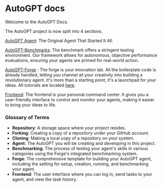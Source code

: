 # AutoGPT docs

Welcome to the AutoGPT Docs.

The AutoGPT project is now split into 4 sections.

[AutoGPT Agent](AutoGPT/setup.md): The Original Agent That Started It All.

[AutoGPT-Benchmarks](benchmarks/benchmark.md): The benchmark offers a stringent testing environment. Our framework allows for autonomous, objective performance evaluations, ensuring your agents are primed for real-world action.

[AutoGPT-Forge](forge/get-started.md) : The forge is your innovation lab. All the boilerplate code is already handled, letting you channel all your creativity into building a revolutionary agent. It's more than a starting point, it's a launchpad for your ideas. All tutorials are located [here](https://aiedge.medium.com/autogpt-forge-e3de53cc58ec).

[Frontend](front-end/the-ui.md): The frontend is your personal command center. It gives you a user-friendly interface to control and monitor your agents, making it easier to bring your ideas to life.


### Glossary of Terms
- **Repository**: A storage space where your project resides.
- **Forking**: Creating a copy of a repository under your GitHub account.
- **Cloning**: Making a local copy of a repository on your system.
- **Agent**: The AutoGPT you will be creating and developing in this project.
- **Benchmarking**: The process of testing your agent's skills in various categories using the Forge's integrated benchmarking system.
- **Forge**: The comprehensive template for building your AutoGPT agent, including the setting for setup, creation, running, and benchmarking your agent.
- **Frontend**: The user interface where you can log in, send tasks to your agent, and view the task history.
